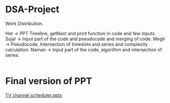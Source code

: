 # DSA-Project
Work Distribution.

Het -> PPT Timeline, getNext and print function in code and few inputs. 
Sujal -> Input part of the code and pseudocode and merging of code.
Megh -> Pseudocode, Intersection of timeslots and series and complexity calculation.
Naman -> Input part of the code, algorithm and intersection of series.  
<br>
# Final version of PPT  
[TV channel scheduler.pptx](https://github.com/Sujal-Prajapati/DSA-Project/files/15218171/TV.channel.scheduler.pptx)
